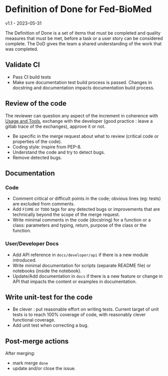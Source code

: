 # Definition of Done for Fed-BioMed

v1.1 - 2023-05-31


The Definition of Done is a set of items that must be completed and quality measures that must be met, before a task or a user story can be considered complete. The DoD gives the team a shared understanding of the work that was completed. 

## Validate CI

- Pass CI build tests 
- Make sure documentation test build process is passed. Changes in docstring and documentation impacts documentation build process.  


## Review of the code 

The reviewer can question any aspect of the increment in coherence with [Usage and Tools](./usage_and_tools.md#merge-request), exchange with the developer (good practice : leave a gitlab trace of the exchanges), approve it or not.

- Be specific in the merge request about what to review (critical code or properties of the code).
- Coding style: inspire from PEP-8.
- Understand the code and try to detect bugs.
- Remove detected bugs.

## Documentation

### Code 
- Comment critical or difficult points in the code; obvious lines (eg: tests) are excluded from comments.
- Add `FIXME` or `TODO` tags for any detected bugs or improvements that are technically beyond the scope of the merge request.
- Write minimal comments in the code (docstring) for a function or a class: parameters and typing, return, purpose of the class or the function.


### User/Developer Docs
- Add API reference in `docs/developer/api` if there is a new module introduced.
- Write minimal documentation for scripts (separate README file) or notebooks (inside the notebook).
- Update/Add documentation in `docs` if there is a new feature or change in API that impacts the content or examples in documentation.

## Write unit-test for the code

- Be clever : put reasonable effort on writing tests. Current target of unit tests is to reach 100% coverage of code, with reasonably clever functional coverage.
- Add unit test when correcting a bug.

## Post-merge actions

After merging:

- mark merge `done`
- update and/or close the issue.